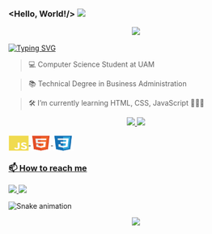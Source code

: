 ### <Hello, World!/> <img src="https://user-images.githubusercontent.com/88801243/199815257-318033b3-ab91-4f0e-a69e-9a949aed5790.gif" width="30">
<div align="center">
    <img src="https://user-images.githubusercontent.com/88801243/199817895-e39443d2-9c99-42e2-9e60-536350507142.gif" width="190"/>
</div>

[![Typing SVG](https://readme-typing-svg.herokuapp.com/?color=ff91a4&size=35&center=true&vCenter=true&width=1000&lines=Hi,+I'm+Bruna+💻;I'm+from+Brazil;Be+Welcome!+:%29)](https://git.io/typing-svg)

> 💻 Computer Science Student at UAM

> 📚 Technical Degree in Business Administration

> 🛠 I’m currently learning HTML, CSS, JavaScript 👩🏻‍💻

<div align="center">
  <a href="https://github.com/brunakarina">
  <img
    height="165em"
    src="https://github-readme-stats.vercel.app/api?username=brunakarina&show_icons=true&theme=dracula&include_all_commits=true&count_private=true"
  />
  <img
    height="165em"
    src="https://github-readme-stats.vercel.app/api/top-langs/?username=brunakarina&layout=compact&langs_count=7&theme=dracula"
  />
</div>

<div style="display: inline_block"><br>
  <img
    align="center"
    alt="bruna-Js"
    height="30"
    width="40"
    src="https://raw.githubusercontent.com/devicons/devicon/master/icons/javascript/javascript-plain.svg"
  >
  <img
    align="center"
    alt="bruna-HTML"
    height="30"
    width="40"
    src="https://raw.githubusercontent.com/devicons/devicon/master/icons/html5/html5-original.svg"
  />
  <img
    align="center"
    alt="bruna-CSS"
    height="30"
    width="40"
    src="https://raw.githubusercontent.com/devicons/devicon/master/icons/css3/css3-original.svg"
  >
</div>

  

### 📫 How to reach me
  

<div>
  <a href="mailto:brubskarina@gmail.com" target="_blank">
    <img
      src="https://img.shields.io/badge/Gmail-D14836?style=for-the-badge&logo=gmail&logoColor=white"
    >
  </a>
  <a href="https://www.linkedin.com/in/brunakarina/" target="_blank">
    <img
      src="https://img.shields.io/badge/-LinkedIn-%230077B5?style=for-the-badge&logo=linkedin&logoColor=white"
      target="_blank"
    >
  </a>
 
   ![Snake animation](https://github.com/brunakarina/brunakarina/blob/output/github-contribution-grid-snake.svg)
   
 <div align="center">
    <img src="https://user-images.githubusercontent.com/88801243/194090994-a04a08e9-89ea-48bb-9fb8-b09e47273f05.gif"/>
 </div>
